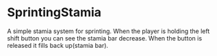 # SprintingStamia
 A simple stamia system for sprinting. When the player is holding the left shift button you can see the stamia bar decrease. When the button is released it fills back up(stamia bar). 
